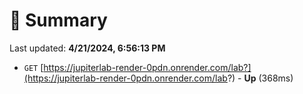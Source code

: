# 📖 Summary
Last updated: **4/21/2024, 6:56:13 PM**

- `GET` [https://jupiterlab-render-0pdn.onrender.com/lab?](https://jupiterlab-render-0pdn.onrender.com/lab?) - **Up** (368ms)
